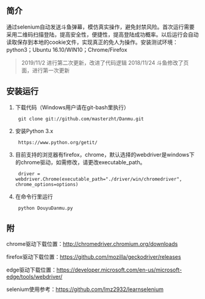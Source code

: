 简介
----

通过selenium自动发送斗鱼弹幕，模仿真实操作，避免封禁风险。首次运行需要采用二维码扫描登陆，提高安全性，便捷性，提高登陆成功概率。以后运行会自动读取保存到本地的cookie文件，实现真正的免人为操作。安装测试环境：python3；Ubuntu 16.10/WIN10；Chrome/Firefox

> 2019/11/2 进行第二次更新，改进了代码逻辑 
> 2018/11/24 斗鱼修改了页面，进行第一次更新


安装运行
----

1. 下载代码（Windows用户请在git-bash里执行）

        git clone git://github.com/masterzht/Danmu.git

2. 安装Python 3.x

        https://www.python.org/getit/

3. 目前支持的浏览器有firefox，chrome，默认选择的webdriver是windows下的chrome驱动，如需修改，请更改executable_path。

        driver = webdriver.Chrome(executable_path="./driver/win/chromedriver", chrome_options=options)
4. 在命令行里运行

        python DouyuDanmu.py

附
----

chrome驱动下载位置：http://chromedriver.chromium.org/downloads

firefox驱动下载位置：https://github.com/mozilla/geckodriver/releases

edge驱动下载位置：https://developer.microsoft.com/en-us/microsoft-edge/tools/webdriver/

selenium使用参考：https://github.com/lmz2932/learnselenium
